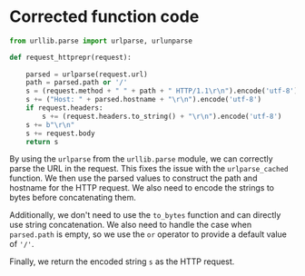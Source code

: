 # Corrected function code

```python
from urllib.parse import urlparse, urlunparse

def request_httprepr(request):
    
    parsed = urlparse(request.url)
    path = parsed.path or '/'
    s = (request.method + " " + path + " HTTP/1.1\r\n").encode('utf-8')
    s += ("Host: " + parsed.hostname + "\r\n").encode('utf-8')
    if request.headers:
        s += (request.headers.to_string() + "\r\n").encode('utf-8')
    s += b"\r\n"
    s += request.body
    return s
```

By using the `urlparse` from the `urllib.parse` module, we can correctly parse the URL in the request. This fixes the issue with the `urlparse_cached` function. We then use the parsed values to construct the path and hostname for the HTTP request. We also need to encode the strings to bytes before concatenating them.

Additionally, we don't need to use the `to_bytes` function and can directly use string concatenation. We also need to handle the case when `parsed.path` is empty, so we use the `or` operator to provide a default value of `'/'`.

Finally, we return the encoded string `s` as the HTTP request.